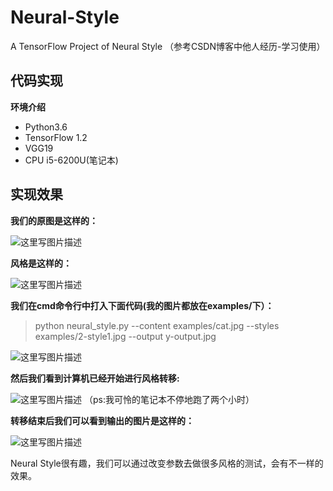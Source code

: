# Neural-Style
A TensorFlow Project of Neural Style
（参考CSDN博客中他人经历-学习使用）
## **代码实现**

**环境介绍**
- Python3.6
- TensorFlow 1.2
- VGG19
- CPU i5-6200U(笔记本)
## **实现效果**

**我们的原图是这样的：**

![这里写图片描述](http://img.blog.csdn.net/20180108210931718?watermark/2/text/aHR0cDovL2Jsb2cuY3Nkbi5uZXQvcXFfMzA2MTE2MDE=/font/5a6L5L2T/fontsize/400/fill/I0JBQkFCMA==/dissolve/70/gravity/SouthEast)

**风格是这样的：**

![这里写图片描述](http://img.blog.csdn.net/20180108212407292?watermark/2/text/aHR0cDovL2Jsb2cuY3Nkbi5uZXQvcXFfMzA2MTE2MDE=/font/5a6L5L2T/fontsize/400/fill/I0JBQkFCMA==/dissolve/70/gravity/SouthEast)

**我们在cmd命令行中打入下面代码(我的图片都放在examples/下）：**

> python neural_style.py --content examples/cat.jpg --styles examples/2-style1.jpg --output y-output.jpg

![这里写图片描述](http://img.blog.csdn.net/20180108213158508?watermark/2/text/aHR0cDovL2Jsb2cuY3Nkbi5uZXQvcXFfMzA2MTE2MDE=/font/5a6L5L2T/fontsize/400/fill/I0JBQkFCMA==/dissolve/70/gravity/SouthEast)

**然后我们看到计算机已经开始进行风格转移:**

![这里写图片描述](http://img.blog.csdn.net/20180108213257762?watermark/2/text/aHR0cDovL2Jsb2cuY3Nkbi5uZXQvcXFfMzA2MTE2MDE=/font/5a6L5L2T/fontsize/400/fill/I0JBQkFCMA==/dissolve/70/gravity/SouthEast)
（ps:我可怜的笔记本不停地跑了两个小时）

**转移结束后我们可以看到输出的图片是这样的：**

![这里写图片描述](http://img.blog.csdn.net/20180108212431248?watermark/2/text/aHR0cDovL2Jsb2cuY3Nkbi5uZXQvcXFfMzA2MTE2MDE=/font/5a6L5L2T/fontsize/400/fill/I0JBQkFCMA==/dissolve/70/gravity/SouthEast)

Neural Style很有趣，我们可以通过改变参数去做很多风格的测试，会有不一样的效果。
